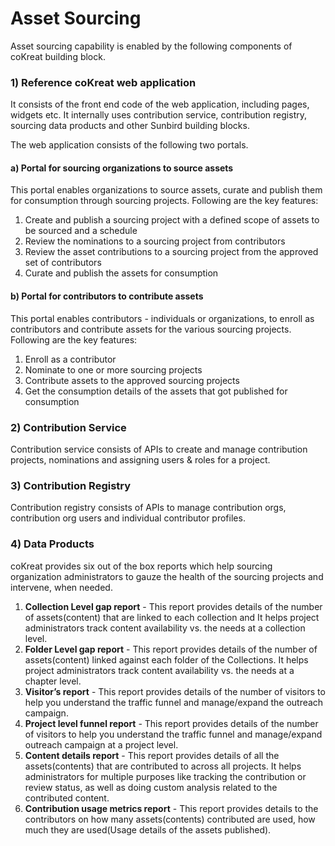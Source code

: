 # Asset Sourcing

Asset sourcing capability is enabled by the following components of coKreat building block.

### 1) Reference coKreat web application <a href="#reference-cokreat-web-application" id="reference-cokreat-web-application"></a>

It consists of the front end code of the web application, including pages, widgets etc. It internally uses contribution service, contribution registry, sourcing data products and other Sunbird building blocks.

The web application consists of the following two portals.

#### a) Portal for sourcing organizations to source assets <a href="#portal-for-sourcing-organizations-to-source-assets" id="portal-for-sourcing-organizations-to-source-assets"></a>

This portal enables organizations to source assets, curate and publish them for consumption through sourcing projects. Following are the key features:

1. Create and publish a sourcing project with a defined scope of assets to be sourced and a schedule
2. Review the nominations to a sourcing project from contributors
3. Review the asset contributions to a sourcing project from the approved set of contributors
4. Curate and publish the assets for consumption

#### b) Portal for contributors to contribute assets  <a href="#portal-for-contributors-to-contribute-assets" id="portal-for-contributors-to-contribute-assets"></a>

This portal enables contributors - individuals or organizations, to enroll as contributors and contribute assets for the various sourcing projects. Following are the key features:

1. Enroll as a contributor
2. Nominate to one or more sourcing projects
3. Contribute assets to the approved sourcing projects
4. Get the consumption details of the assets that got published for consumption

### 2) Contribution Service

Contribution service consists of APIs to create and manage contribution projects, nominations and assigning users & roles for a project.

### 3) Contribution Registry

Contribution registry consists of APIs to manage contribution orgs, contribution org users and individual contributor profiles.&#x20;

### 4) Data Products

coKreat provides six out of the box reports which help sourcing organization administrators to gauze the health of the sourcing projects and intervene, when needed.&#x20;

1. **Collection Level gap report** - This report provides details of the number of assets(content) that are linked to each collection and It helps project administrators track content availability vs. the needs at a collection level.
2. **Folder Level gap report** - This report provides details of the number of assets(content) linked against each folder of the Collections. It helps project administrators track content availability vs. the needs at a chapter level.
3. **Visitor’s report** - This report provides details of the number of visitors to help you understand the traffic funnel and manage/expand the outreach campaign.
4. **Project level funnel report** - This report provides details of the number of visitors to help you understand the traffic funnel and manage/expand outreach campaign at a project level.
5. **Content details report** - This report provides details of all the assets(contents) that are contributed to across all projects. It helps administrators for multiple purposes like tracking the contribution or review status, as well as doing custom analysis related to the contributed content.
6. **Contribution usage metrics report** - This report provides details to the contributors on how many assets(contents) contributed are used, how much they are used(Usage details of the assets published).

